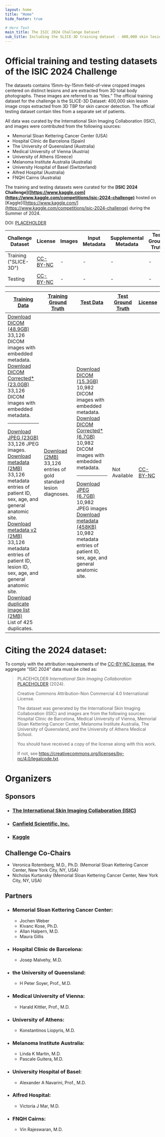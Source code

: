 ```yaml
---
layout: home
title: "Home"
hide_footer: true

# Hero Text
main_title: The ISIC 2024 Challenge Dataset
sub_title: Including the SLICE-3D training dataset - 400,000 skin lesion image crops extracted from 3D TBP for skin cancer detection
---
```


# Official training and testing datasets of the ISIC 2024 Challenge

The datasets contains 15mm-by-15mm field-of-view cropped images centered on distinct lesions and are extracted from 3D total body photographs. These images are referred to as “tiles.” The official training dataset for the challenge is the SLICE-3D Dataset: 400,000 skin lesion image crops extracted from 3D TBP for skin cancer detection. The official testing dataset contain tiles from a separate set of patients.

All data was curated by the International Skin Imaging Collaboration (ISIC), and images were contributed from the following sources:
+ Memorial Sloan Kettering Cancer Center (USA)
+ Hospital Clinic de Barcelona (Spain)
+ The University of Queensland (Australia)
+ Medical University of Vienna (Austria)
+ University of Athens (Greece)
+ Melanoma Institute Australia (Australia)
+ University Hospital of Basel (Switzerland)
+ Alfred Hospital (Australia)
+ FNQH Cairns (Australia)

The training and testing datasets were curated for the **[ISIC 2024 Challenge]([https://www.kaggle.com](https://www.kaggle.com/competitions/isic-2024-challenge)** hosted on [Kaggle]([https://www.kaggle.com/](https://www.kaggle.com/competitions/isic-2024-challenge) during the Summer of 2024.

DOI: [PLACEHOLDER](PLACEHOLDER)


| Challenge Dataset | License | Images | Input Metadata | Supplemental Metadata | Test Ground Truth |
| ------ | ------- | ----------------- | ----------------- | - | - |
| Training ("SLICE-3D") | [CC-BY-NC](https://creativecommons.org/licenses/by-nc/4.0/deed.en) | - | - | - | - |
| Testing | [CC-BY-NC](https://creativecommons.org/licenses/by-nc/4.0/deed.en) | - | - | - | - |



<div class="overflow-x-auto">
<table class="table table-zebra table-fixed w-full">
  <thead>
  <tr>
    <th><abbr title="Training Data">Training Data</abbr></th>
    <th><abbr title="Training Ground Truth Data">Training Ground
      Truth</abbr></th>
    <th><abbr title="Test Data">Test Data</abbr></th>
    <th><abbr title="Test Ground Truth Data">Test Ground
      Truth</abbr></th>
    <th><abbr title="License">License</abbr></th>
  </tr>
  </thead>
  <tbody>
  <tr>
    <td>
      <a class="track-outbound" href="https://isic-challenge-data.s3.amazonaws.com/2020/ISIC_2020_Training_Dicom.zip">Download DICOM (48.9GB)</a>
      <br>
      33,126 DICOM images with embedded metadata.
      <br>
      <a href="https://isic-challenge-data.s3.amazonaws.com/2020/ISIC_2020_Train_DICOM_corrected.zip">
        Download DICOM Corrected* (23.0GB)
      </a>
      <br>
      33,126 DICOM images with embedded metadata.
      <br>
      <hr>
      <a class="track-outbound" href="https://isic-challenge-data.s3.amazonaws.com/2020/ISIC_2020_Training_JPEG.zip">Download JPEG (23GB)</a>
      <br>
      33,126 JPEG images.
      <br>
      <a class="track-outbound" href="https://isic-challenge-data.s3.amazonaws.com/2020/ISIC_2020_Training_GroundTruth.csv">Download metadata (2MB)</a>
      <br>
      33,126 metadata entries of patient ID, sex, age, and general anatomic site.
      <br>
      <a class="track-outbound" href="https://isic-challenge-data.s3.amazonaws.com/2020/ISIC_2020_Training_GroundTruth_v2.csv">Download metadata v2 (2MB)</a>
      <br>
      33,126 metadata entries of patient ID, lesion ID, sex, age, and general anatomic site.
      <br>
      <a class="track-outbound" href="https://isic-challenge-data.s3.amazonaws.com/2020/ISIC_2020_Training_Duplicates.csv">Download duplicate image list (2MB)</a>
      <br>
      List of 425 duplicates.
    </td>
    <td><a class="track-outbound" href=
        "https://isic-challenge-data.s3.amazonaws.com/2020/ISIC_2020_Training_GroundTruth.csv">
      Download (2MB)</a><br>
      33,126 entries of gold standard lesion diagnoses.
    </td>
    <td>
      <a class="track-outbound" href="https://isic-challenge-data.s3.amazonaws.com/2020/ISIC_2020_Test_Dicom.zip">Download DICOM (15.3GB)</a>
      <br>
      10,982 DICOM images with embedded metadata.
      <br>
      <a href="https://isic-challenge-data.s3.amazonaws.com/2020/ISIC_2020_Test_DICOM_corrected.zip">
        Download DICOM Corrected* (6.7GB)
      </a>
      <br>
      10,982 DICOM images with embedded metadata.
      <br>
      <hr>
      <a class="track-outbound" href="https://isic-challenge-data.s3.amazonaws.com/2020/ISIC_2020_Test_JPEG.zip">Download JPEG (6.7GB)</a>
      <br>
      10,982 JPEG images
      <br>
      <a class="track-outbound" href="https://isic-challenge-data.s3.amazonaws.com/2020/ISIC_2020_Test_Metadata.csv">Download metadata (458KB)</a>
      <br>
      10,982 metadata entries of patient ID, sex, age, and general anatomic site.
    </td>
    <td>
      Not Available
    </td>
    <td>
      <a target="_blank" rel="noopener" href=
          "https://creativecommons.org/licenses/by-nc/4.0/">CC-BY-NC</a>
    </td>
  </tr>
  </tbody>
</table>
</div>


# Citing the 2024 dataset:

To comply with the attribution requirements of the [CC-BY-NC license](https://creativecommons.org/licenses/), the aggregate "ISIC 2024" data must be cited as:

<blockquote>
  <p>PLACEHOLDER <i>International Skin Imaging Collaboration</i> <a href="#" rel="noopener" target="_blank">PLACEHOLDER</a>
  (2024).</p>


  <p>Creative Commons Attribution-Non Commercial 4.0 International License.</p>

  <p>The dataset was generated by the International Skin Imaging Collaboration (ISIC)
    and images are from the following sources: Hospital Clínic de Barcelona,
    Medical University of Vienna, Memorial Sloan Kettering Cancer Center,
    Melanoma Institute Australia, The University of Queensland, and the
    University of Athens Medical School.</p>

  <p>You should have received a copy of the license along with this work.</p>

  <p>If not, see <a href="https://creativecommons.org/licenses/by-nc/4.0/legalcode.txt"
                    rel="noopener" target="_blank">https://creativecommons.org/licenses/by-nc/4.0/legalcode.txt</a>.
  </p>
</blockquote>


[//]: <> (When referencing this dataset in your own manuscripts and publications, please use the following full citation:)

[//]: <> (blockquote blockquote)

# Organizers

## Sponsors
* ### [The International Skin Imaging Collaboration (ISIC)](https://www.isic-archive.com/#!/topWithHeader/wideContentTop/main)
* ### [Canfield Scientific, Inc.](https://www.canfieldsci.com/)
* ### [Kaggle](https://www.kaggle.com/)

## Challenge Co-Chairs
- Veronica Rotemberg, M.D., Ph.D. (Memorial Sloan Kettering Cancer Center, New York City, NY, USA)
- Nicholas Kurtansky (Memorial Sloan Kettering Cancer Center, New York City, NY, USA)

## Partners

* ### Memorial Sloan Kettering Cancer Center:
    + Jochen Weber
    + Kivanc Kose, Ph.D.
    + Allan Halpern, M.D.
    + Maura Gillis
* ### Hospital Clinic de Barcelona:
    + Josep Malvehy, M.D.      
* ### the University of Queensland:
    + H Peter Soyer, Prof., M.D.      
* ### Medical University of Vienna:
    + Harald Kittler, Prof., M.D.      
* ### University of Athens:
    + Konstantinos Liopyris, M.D.      
* ### Melanoma Institute Australia:
    + Linda K Martin, M.D.
    + Pascale Guitera, M.D.      
* ### University Hospital of Basel:
    + Alexander A Navarini, Prof., M.D.      
* ### Alfred Hospital:
    + Victoria J Mar, M.D.      
* ### FNQH Cairns:
    + Vin Rajeswaran, M.D.





